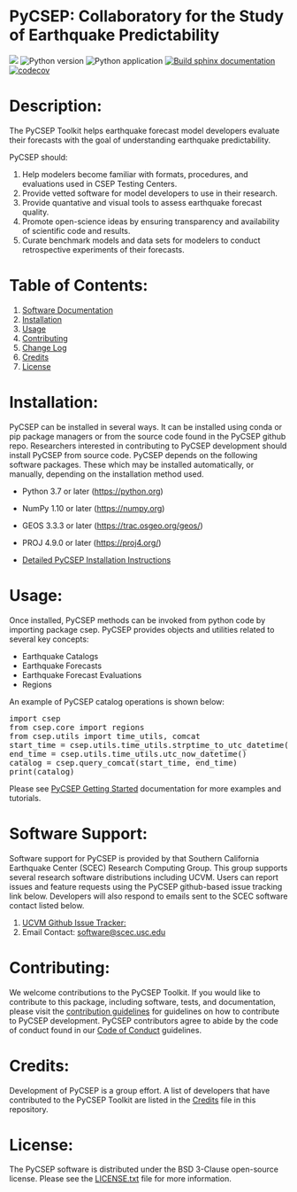 # PyCSEP: Collaboratory for the Study of Earthquake Predictability
![](http://hypocenter.usc.edu/research/badges/CSEP2_Logo_CMYK.png)
![Python version](http://hypocenter.usc.edu/research/badges/pycsep-python.svg)
![Python application](https://github.com/SCECCode/csep2/workflows/Python%20application/badge.svg)
[![Build sphinx documentation](https://github.com/SCECCode/csep2/workflows/Build%20sphinx%20documentation/badge.svg)](https://cseptesting.org)
[![codecov](https://codecov.io/gh/SCECcode/pycsep/branch/master/graph/badge.svg?token=HTMKM29MAU)](https://codecov.io/gh/SCECcode/pycsep)

# Description:
The PyCSEP Toolkit helps earthquake forecast model developers evaluate their forecasts with the goal of understanding
earthquake predictability.

PyCSEP should:
1. Help modelers become familiar with formats, procedures, and evaluations used in CSEP Testing Centers.
2. Provide vetted software for model developers to use in their research.
3. Provide quantative and visual tools to assess earthquake forecast quality.
4. Promote open-science ideas by ensuring transparency and availability of scientific code and results.
5. Curate benchmark models and data sets for modelers to conduct retrospective experiments of their forecasts.

# Table of Contents:
1. [Software Documentation](https://docs.cseptesting.org)
2. [Installation](#installation)
3. [Usage](#usage)
4. [Contributing](#contributing)
5. [Change Log](https://github.com/SCECcode/pycsep/blob/master/CHANGELOG.txt)
6. [Credits](#credit)
7. [License](#license)

# Installation:
PyCSEP can be installed in several ways. It can be installed using conda or pip package managers or from the 
source code found in the PyCSEP github repo. Researchers interested in contributing to PyCSEP development should 
install PyCSEP from source code. PyCSEP depends on the following software packages. 
These which may be installed automatically, or manually, depending on the installation method used.
* Python 3.7 or later (https://python.org)
* NumPy 1.10 or later (https://numpy.org)  
* GEOS 3.3.3 or later (https://trac.osgeo.org/geos/)  
* PROJ 4.9.0 or later (https://proj4.org/)  

* [Detailed PyCSEP Installation Instructions](https://docs.cseptesting.org/getting_started/installing.html)

# Usage: 
Once installed, PyCSEP methods can be invoked from python code by importing package csep. PyCSEP provides objects and utilities related to several key concepts:
* Earthquake Catalogs
* Earthquake Forecasts
* Earthquake Forecast Evaluations
* Regions

An example of PyCSEP catalog operations is shown below:
<pre>
import csep
from csep.core import regions
from csep.utils import time_utils, comcat
start_time = csep.utils.time_utils.strptime_to_utc_datetime('2019-01-01 00:00:00.0')
end_time = csep.utils.time_utils.utc_now_datetime()
catalog = csep.query_comcat(start_time, end_time)
print(catalog)
</pre>

Please see [PyCSEP Getting Started](https://docs.cseptesting.org/getting_started/core_concepts) documentation for more examples and tutorials.

# Software Support:
Software support for PyCSEP is provided by that Southern California Earthquake Center (SCEC) Research Computing Group. This group supports several research software distributions including UCVM. Users can report issues and feature requests using the PyCSEP github-based issue tracking link below. Developers will also respond to emails sent to the SCEC software contact listed below.
1. [UCVM Github Issue Tracker:](https://github.com/SCECcode/pycep/issues)
2. Email Contact: software@scec.usc.edu

# Contributing:
We welcome contributions to the PyCSEP Toolkit.  If you would like to contribute to this package, including software, tests, and documentation, 
please visit the [contribution guidelines](https://github.com/SCECcode/pycsep/blob/master/CONTRIBUTING.md) for guidelines on how to contribute to PyCSEP development.
PyCSEP contributors agree to abide by the code of conduct found in our [Code of Conduct](CODE_OF_CONDUCT.md) guidelines.

# Credits:
Development of PyCSEP is a group effort. A list of developers that have contributed to the PyCSEP Toolkit 
are listed in the [Credits](CREDITS.md) file in this repository.

# License:
The PyCSEP software is distributed under the BSD 3-Clause open-source license. Please see the [LICENSE.txt](LICENSE.txt) file for more information.
